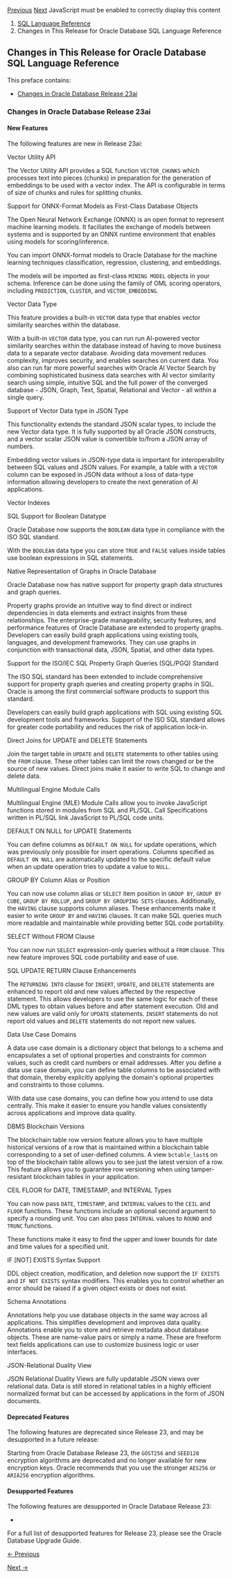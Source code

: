 [Previous](Preface.md) [Next](Introduction-to-Oracle-SQL.md) JavaScript
must be enabled to correctly display this content

  1. [SQL Language Reference ](index.md)
  2. Changes in This Release for Oracle Database SQL Language Reference

## Changes in This Release for Oracle Database SQL Language Reference

This preface contains:

  * [Changes in Oracle Database Release 23ai](Changes-in-This-Release-for-Oracle-Database-SQL-Language-Reference.md#GUID-89203F7C-527E-4C9E-B628-9AE0F955F4A7)

### Changes in Oracle Database Release 23ai

#### New Features

The following features are new in Release 23ai:

Vector Utility API

The Vector Utility API provides a SQL function `VECTOR_CHUNKS` which processes
text into pieces (chunks) in preparation for the generation of embeddings to
be used with a vector index. The API is configurable in terms of size of
chunks and rules for splitting chunks.

Support for ONNX-Format Models as First-Class Database Objects

The Open Neural Network Exchange (ONNX) is an open format to represent machine
learning models. It faciliates the exchange of models between systems and is
supported by an ONNX runtime environment that enables using models for
scoring/inference.

You can import ONNX-format models to Oracle Database for the machine learning
techniques classification, regression, clustering, and embeddings.

The models will be imported as first-class `MINING MODEL` objects in your
schema. Inference can be done using the family of OML scoring operators,
including `PREDICTION`, `CLUSTER`, and `VECTOR_EMBEDDING`.

Vector Data Type

This feature provides a built-in `VECTOR` data type that enables vector
similarity searches within the database.

With a built-in `VECTOR` data type, you can run run AI-powered vector
similarity searches within the database instead of having to move business
data to a separate vector database. Avoiding data movement reduces complexity,
improves security, and enables searches on current data. You also can run far
more powerful searches with Oracle AI Vector Search by combining sophisticated
business data searches with AI vector similarity search using simple,
intuitive SQL and the full power of the converged database - JSON, Graph,
Text, Spatial, Relational and Vector - all within a single query.

Support of Vector Data type in JSON Type

This functionality extends the standard JSON scalar types, to include the new
Vector data type. It is fully supported by all Oracle JSON constructs, and a
vector scalar JSON value is convertible to/from a JSON array of numbers.

Embedding vector values in JSON-type data is important for interoperability
between SQL values and JSON values. For example, a table with a `VECTOR`
column can be exposed in JSON data without a loss of data-type information
allowing developers to create the next generation of AI applications.

Vector Indexes

SQL Support for Boolean Datatype

Oracle Database now supports the `BOOLEAN` data type in compliance with the
ISO SQL standard.

With the `BOOLEAN` data type you can store `TRUE` and `FALSE` values inside
tables use boolean expressions in SQL statements.

Native Representation of Graphs in Oracle Database

Oracle Database now has native support for property graph data structures and
graph queries.

Property graphs provide an intuitive way to find direct or indirect
dependencies in data elements and extract insights from these relationships.
The enterprise-grade manageability, security features, and performance
features of Oracle Database are extended to property graphs. Developers can
easily build graph applications using existing tools, languages, and
development frameworks. They can use graphs in conjunction with transactional
data, JSON, Spatial, and other data types.

Support for the ISO/IEC SQL Property Graph Queries (SQL/PGQ) Standard

The ISO SQL standard has been extended to include comprehensive support for
property graph queries and creating property graphs in SQL. Oracle is among
the first commercial software products to support this standard.

Developers can easily build graph applications with SQL using existing SQL
development tools and frameworks. Support of the ISO SQL standard allows for
greater code portability and reduces the risk of application lock-in.

Direct Joins for UPDATE and DELETE Statements

Join the target table in `UPDATE` and `DELETE` statements to other tables
using the `FROM` clause. These other tables can limit the rows changed or be
the source of new values. Direct joins make it easier to write SQL to change
and delete data.

Multilingual Engine Module Calls

Multilingual Engine (MLE) Module Calls allow you to invoke JavaScript
functions stored in modules from SQL and PL/SQL. Call Specifications written
in PL/SQL link JavaScript to PL/SQL code units.

DEFAULT ON NULL for UPDATE Statements

You can define columns as `DEFAULT ON NULL` for update operations, which was
previously only possible for insert operations. Columns specified as `DEFAULT
ON NULL` are automatically updated to the specific default value when an
update operation tries to update a value to `NULL`.

GROUP BY Column Alias or Position

You can now use column alias or `SELECT` item position in `GROUP BY`, `GROUP
BY CUBE`, `GROUP BY ROLLUP`, and `GROUP BY GROUPING SETS` clauses.
Additionally, the `HAVING` clause supports column aliases. These enhancements
make it easier to write `GROUP BY` and `HAVING` clauses. It can make SQL
queries much more readable and maintainable while providing better SQL code
portability.

SELECT Without FROM Clause

You can now run `SELECT` expression-only queries without a `FROM` clause. This
new feature improves SQL code portability and ease of use.

SQL UPDATE RETURN Clause Enhancements

The `RETURNING INTO` clause for `INSERT`, `UPDATE`, and `DELETE` statements
are enhanced to report old and new values affected by the respective
statement. This allows developers to use the same logic for each of these DML
types to obtain values before and after statement execution. Old and new
values are valid only for `UPDATE` statements. `INSERT` statements do not
report old values and `DELETE` statements do not report new values.

Data Use Case Domains

A data use case domain is a dictionary object that belongs to a schema and
encapsulates a set of optional properties and constraints for common values,
such as credit card numbers or email addresses. After you define a data use
case domain, you can define table columns to be associated with that domain,
thereby explicitly applying the domain's optional properties and constraints
to those columns.

With data use case domains, you can define how you intend to use data
centrally. This make it easier to ensure you handle values consistently across
applications and improve data quality.

DBMS Blockchain Versions

The blockchain table row version feature allows you to have multiple
historical versions of a row that is maintained within a blockchain table
corresponding to a set of user-defined columns. A view `bctable_last$` on top
of the blockchain table allows you to see just the latest version of a row.
This feature allows you to guarantee row versioning when using tamper-
resistant blockchain tables in your application.

CEIL FLOOR for DATE, TIMESTAMP, and INTERVAL Types

You can now pass `DATE`, `TIMESTAMP`, and `INTERVAL` values to the `CEIL` and
`FLOOR` functions. These functions include an optional second argument to
specify a rounding unit. You can also pass `INTERVAL` values to `ROUND` and
`TRUNC` functions.

These functions make it easy to find the upper and lower bounds for date and
time values for a specified unit.

IF [NOT] EXISTS Syntax Support

DDL object creation, modification, and deletion now support the `IF EXISTS`
and `IF NOT EXISTS` syntax modifiers. This enables you to control whether an
error should be raised if a given object exists or does not exist.

Schema Annotations

Annotations help you use database objects in the same way across all
applications. This simplifies development and improves data quality.
Annotations enable you to store and retrieve metadata about database objects.
These are name-value pairs or simply a name. These are freeform text fields
applications can use to customize business logic or user interfaces.

JSON-Relational Duality View

JSON Relational Duality Views are fully updatable JSON views over relational
data. Data is still stored in relational tables in a highly efficient
normalized format but can be accessed by applications in the form of JSON
documents.

#### Deprecated Features

The following features are deprecated since Release 23, and may be desupported
in a future release:

Starting from Oracle Database Release 23, the `GOST256` and `SEED128`
encryption algorithms are deprecated and no longer available for new
encryption keys. Oracle recommends that you use the stronger `AES256` or
`ARIA256` encryption algorithms.

#### Desupported Features

The following features are desupported in Oracle Database Release 23:

  * 

For a full list of desupported features for Release 23, please see the Oracle
Database Upgrade Guide.


[← Previous](Changes-in-This-Release-for-Oracle-Database-SQL-Language-Reference.md)

[Next →](Introduction-to-Oracle-SQL.md)

